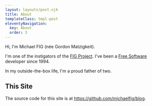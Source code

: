 ```yaml
---
layout: layouts/post.njk
title: About
templateClass: tmpl-post
eleventyNavigation:
  key: About
  order: 3
---
```


Hi, I'm Michael FIG (n&eacute;e Gordon Matzigkeit).

I'm one of the instigators of the <a href="https://fig.org/">FIG Project</a>.  I've been a <a href="https://fig.org/software.html">Free Software</a> developer since 1994.

In my outside-the-box life, I'm a proud father of two.

## This Site

The source code for this site is at https://github.com/michaelfig/blog.